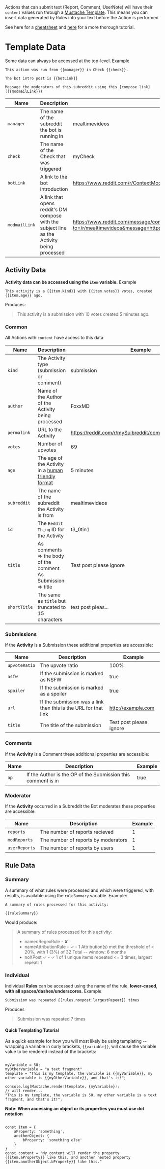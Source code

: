 Actions that can submit text (Report, Comment, UserNote) will have their `content` values run through a [Mustache Template](https://mustache.github.io/). This means you can insert data generated by Rules into your text before the Action is performed.

See here for a [cheatsheet](https://gist.github.com/FoxxMD/d365707cf99fdb526a504b8b833a5b78) and [here](https://www.tsmean.com/articles/mustache/the-ultimate-mustache-tutorial/) for a more thorough tutorial.

# Template Data

Some data can always be accessed at the top-level. Example

```
This action was run from {{manager}} in Check {{check}}.

The bot intro post is {{botLink}}

Message the moderators of this subreddit using this [compose link]({{modmailLink}})
```



|     Name      |                                         Description                                         |                                                                         Example                                                                          |
|---------------|---------------------------------------------------------------------------------------------|----------------------------------------------------------------------------------------------------------------------------------------------------------|
| `manager`     | The name of the subreddit the bot is running in                                             | mealtimevideos                                                                                                                                           |
| `check`       | The name of the Check that was triggered                                                    | myCheck                                                                                                                                                  |
| `botLink`     | A link to the bot introduction                                                              | https://www.reddit.com/r/ContextModBot/comments/otz396/introduction_to_contextmodbot                                                                     |
| `modmailLink` | A link that opens reddit's DM compose with the subject line as the Activity being processed | https://www.reddit.com/message/compose?to=/r/mealtimevideos&message=https://www.reddit.com/r/ContextModBot/comments/otz396/introduction_to_contextmodbot |


## Activity Data

**Activity data can be accessed using the `item` variable.** Example

```
This activity is a {{item.kind}} with {{item.votes}} votes, created {{item.age}} ago.
```
Produces:

> This activity is a submission with 10 votes created 5 minutes ago.

### Common

All Actions with `content` have access to this data:

|     Name     |                                             Description                                             |                         Example                          |
|--------------|-----------------------------------------------------------------------------------------------------|----------------------------------------------------------|
| `kind`       | The Activity type (submission or comment)                                                           | submission                                               |
| `author`     | Name of the Author of the Activity being processed                                                  | FoxxMD                                                   |
| `permalink`  | URL to the Activity                                                                                 | https://reddit.com/r/mySuibreddit/comments/ab23f/my_post |
| `votes`      | Number of upvotes                                                                                   | 69                                                       |
| `age`        | The age of the Activity in a [human friendly format](https://day.js.org/docs/en/durations/humanize) | 5 minutes                                                |
| `subreddit`  | The name of the subreddit the Activity is from                                                      | mealtimevideos                                           |
| `id`         | The `Reddit Thing` ID for the Activity                                                              | t3_0tin1                                                 |
| `title`      | As comments => the body of the comment. As Submission => title                                      | Test post please ignore                                  |
| `shortTitle` | The same as `title` but truncated to 15 characters                                                  | test post pleas...                                       |

### Submissions

If the **Activity** is a Submission these additional properties are accessible:

| Name          | Description                                                     | Example                 |
|---------------|-----------------------------------------------------------------|-------------------------|
| `upvoteRatio` | The upvote ratio                                                | 100%                    |
| `nsfw`        | If the submission is marked as NSFW                             | true                    |
| `spoiler`     | If the submission is marked as a spoiler                        | true                    |
| `url`         | If the submission was a link then this is the URL for that link | http://example.com      |
| `title`       | The title of the submission                                     | Test post please ignore |

### Comments

If the **Activity** is a Comment these additional properties are accessible:

| Name | Description                                                  | Example |
|------|--------------------------------------------------------------|---------|
| `op` | If the Author is the OP of the Submission this comment is in | true    |

### Moderator

If the **Activity** occurred in a Subreddit the Bot moderates these properties are accessible:

| Name          | Description                         | Example |
|---------------|-------------------------------------|---------|
| `reports`     | The number of reports recieved      | 1       |
| `modReports`  | The number of reports by moderators | 1       |
| `userReports` | The number of reports by users      | 1       |

## Rule Data

### Summary

A summary of what rules were processed and which were triggered, with results, is available using the `ruleSummary` variable. Example:

```
A summary of rules processed for this activity:

{{ruleSummary}}
```

Would produce:
> A summary of rules processed for this activity:
> 
> * namedRegexRule - ✘
> * nameAttributionRule - ✓ - 1 Attribution(s) met the threshold of < 20%, with 1 (3%) of 32 Total -- window: 6 months
> * noXPost ✓ - ✓ 1 of 1 unique items repeated <= 3 times, largest repeat: 1


### Individual

Individual **Rules** can be accessed using the name of the rule, **lower-cased, with all spaces/dashes/underscores.** Example:

```
Submission was repeated {{rules.noxpost.largestRepeat}} times
```
Produces

> Submission was repeated 7 times

#### Quick Templating Tutorial

As a quick example for how you will most likely be using templating -- wrapping a variable in curly brackets, `{{variable}}`, will cause the variable value to be rendered instead of the brackets:

```

myVariable = 50;
myOtherVariable = "a text fragment"
template = "This is my template, the variable is {{myVariable}}, my other variable is {{myOtherVariable}}, and that's it!";

console.log(Mustache.render(template, {myVariable});
// will render...
"This is my template, the variable is 50, my other variable is a text fragment, and that's it!";

```

**Note: When accessing an object or its properties you must use dot notation**

```

const item = {
    aProperty: 'something',
    anotherObject: {
        bProperty: 'something else'
    }
}
const content = "My content will render the property {{item.aProperty}} like this, and another nested property {{item.anotherObject.bProperty}} like this."

```

